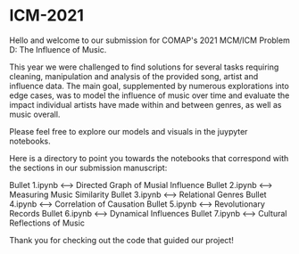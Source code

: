 # ICM-2021
Hello and welcome to our submission for COMAP's 2021 MCM/ICM Problem D: The Influence of Music.

This year we were challenged to find solutions for several tasks requiring cleaning, manipulation and analysis of the provided song, artist and influence data. The main goal, supplemented by numerous explorations into edge cases, was to model the influence of music over time and evaluate the impact individual artists have made within and between genres, as well as music overall.

Please feel free to explore our models and visuals in the juypyter notebooks.

Here is a directory to point you towards the notebooks that correspond with the sections in our submission manuscript:

  Bullet 1.ipynb <--> Directed Graph of Musial Influence
  Bullet 2.ipynb <--> Measuring Music Similarity
  Bullet 3.ipynb <--> Relational Genres 
  Bullet 4.ipynb <--> Correlation of Causation
  Bullet 5.ipynb <--> Revolutionary Records
  Bullet 6.ipynb <--> Dynamical Influences
  Bullet 7.ipynb <--> Cultural Reflections of Music

Thank you for checking out the code that guided our project!

